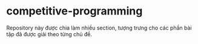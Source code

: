 # competitive-programming
 
Repository này được chia làm nhiều section, tượng trưng cho các phần bài tập đã được giải theo từng chủ đề.
